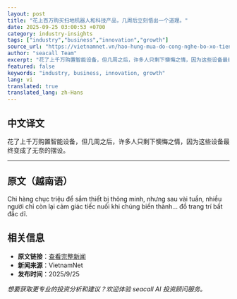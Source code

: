 ```yaml
---
layout: post
title: "花上百万购买扫地机器人和科技产品，几周后立刻悟出一个道理。"
date: 2025-09-25 03:00:53 +0700
category: industry-insights
tags: ["industry","business","innovation","growth"]
source_url: "https://vietnamnet.vn/hao-hung-mua-do-cong-nghe-bo-xo-tien-trieu-sau-vai-tuan-2444760.html"
author: "seacall Team"
excerpt: "花了上千万购置智能设备，但几周之后，许多人只剩下懊悔之情，因为这些设备最终变成了无奈的摆设。..."
featured: false
keywords: "industry, business, innovation, growth"
lang: vi
translated: true
translated_lang: zh-Hans
---
```


## 中文译文

花了上千万购置智能设备，但几周之后，许多人只剩下懊悔之情，因为这些设备最终变成了无奈的摆设。

---

## 原文（越南语）

Chi hàng chục triệu để sắm thiết bị thông minh, nhưng sau vài tuần, nhiều người chỉ còn lại cảm giác tiếc nuối khi chúng biến thành... đồ trang trí bất đắc dĩ.

## 相关信息

- **原文链接**：[查看完整新闻](https://vietnamnet.vn/hao-hung-mua-do-cong-nghe-bo-xo-tien-trieu-sau-vai-tuan-2444760.html)
- **新闻来源**：VietnamNet
- **发布时间**：2025/9/25

*想要获取更专业的投资分析和建议？欢迎体验 seacall AI 投资顾问服务。*